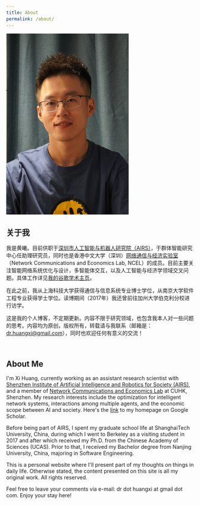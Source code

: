 ```yaml
---
title: About
permalink: /about/
---
```


![It's me.](/images/me.png)

## 关于我

我是黄曦。目前供职于[深圳市人工智能与机器人研究院（AIRS）](https://airs.cuhk.edu.cn)，于群体智能研究中心任助理研究员，同时也是香港中文大学（深圳）[网络通信与经济实验室](https://ncel.cuhk.edu.cn)（Network Communications and Economics Lab, NCEL）的成员。目前主要关注智能网络系统优化与设计，多智能体交互，以及人工智能与经济学领域交叉问题。具体工作详见[我的谷歌学术主页](https://scholar.google.com/citations?user=_BRMr6cAAAAJ)。

在此之前，我从上海科技大学获得通信与信息系统专业博士学位，从南京大学软件工程专业获得学士学位。读博期间（2017年）我还曾前往加州大学伯克利分校进行访学。

这是我的个人博客，不定期更新。内容不限于研究领域，也包含我本人对一些问题的思考。内容均为原创，版权所有，转载请与我联系（邮箱是：dr.huangxi@gmail.com），同时也欢迎任何有意义的交流！ 

<br>


## About Me

I'm Xi Huang, currently working as an assistant research scientist with [Shenzhen Institute of Artificial Intelligence and Robotics for Society (AIRS)](https://airs.cuhk.edu.cn), and a member of [Network Communications and Economics Lab](https://ncel.cuhk.edu.cn) at CUHK, Shenzhen. My research interests include the optimization for intelligent network systems, interactions among multiple agents, and the economic scope between AI and society. Here's the [link](https://scholar.google.com/citations?user=_BRMr6cAAAAJ) to my homepage on Google Scholar.  

Before being part of AIRS, I spent my graduate school life at ShanghaiTech University, China, during which I went to Berkeley as a visiting student in 2017 and after which received my Ph.D. from the Chinese Academy of Sciences (UCAS). Prior to that, I received my Bachelor degree from Nanjing University, China, majoring in Software Engineering. 

This is a personal website where I'll present part of my thoughts on things in daily life. Otherwise stated, the content presented on this site is all my original work. All rights reserved. 

Feel free to leave your comments via e-mail: dr dot huangxi at gmail dot com. Enjoy your stay here! 


<script>
    (function(){
        var elems = document.getElementsByClassName("view");
        elems[elems.length-1].remove();
    })();
</script>